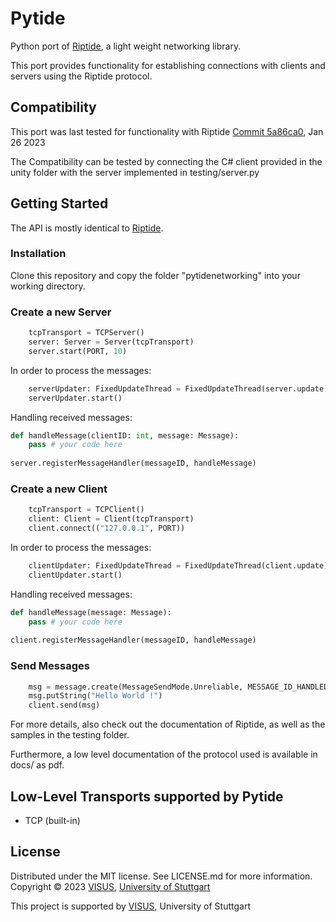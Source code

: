 # Pytide

Python port of [Riptide](https://github.com/RiptideNetworking/Riptide), a light weight networking library.

This port provides functionality for establishing connections with clients and servers using the Riptide protocol. 

## Compatibility

This port was last tested for functionality with Riptide [Commit 5a86ca0](https://github.com/RiptideNetworking/Riptide/tree/5a86ca0a67d6cce1fb080eaca0535d030528f0d6), Jan 26 2023

The Compatibility can be tested by connecting the C# client provided in the unity folder with the server implemented in testing/server.py

## Getting Started

The API is mostly identical to [Riptide](https://github.com/RiptideNetworking/Riptide).

### Installation

Clone this repository and copy the folder "pytidenetworking" into your working directory.

### Create a new Server

```python
    tcpTransport = TCPServer()
    server: Server = Server(tcpTransport)
    server.start(PORT, 10)
```

In order to process the messages:

```python
    serverUpdater: FixedUpdateThread = FixedUpdateThread(server.update)
    serverUpdater.start()
```

Handling received messages:

```python
def handleMessage(clientID: int, message: Message):
    pass # your code here
    
server.registerMessageHandler(messageID, handleMessage)
```

### Create a new Client

```python
    tcpTransport = TCPClient()
    client: Client = Client(tcpTransport)
    client.connect(("127.0.0.1", PORT))
```

In order to process the messages:

```python
    clientUpdater: FixedUpdateThread = FixedUpdateThread(client.update)
    clientUpdater.start()
```

Handling received messages:

```python
def handleMessage(message: Message):
    pass # your code here
    
client.registerMessageHandler(messageID, handleMessage)
```

### Send Messages

```python
    msg = message.create(MessageSendMode.Unreliable, MESSAGE_ID_HANDLED)
    msg.putString("Hello World !")
    client.send(msg)
```

For more details, also check out the documentation of Riptide, as well as the samples in the testing folder.

Furthermore, a low level documentation of the protocol used is available in docs/ as pdf.

## Low-Level Transports supported by Pytide

* TCP (built-in)

## License

Distributed under the MIT license. See LICENSE.md for more information. Copyright © 2023 [VISUS](https://www.visus.uni-stuttgart.de/en/), [University of Stuttgart](https://www.uni-stuttgart.de/)

This project is supported by [VISUS](https://www.visus.uni-stuttgart.de/en/), University of Stuttgart
